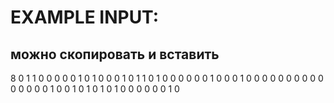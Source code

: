 # EXAMPLE INPUT:
## можно скопировать и вставить

8
0 1 1 0 0 0 0 0
1 0 1 0 0 0 1 0
1 1 0 1 0 0 0 0
0 0 1 0 0 0 1 0
0 0 0 0 0 0 0 0
0 0 0 0 0 0 1 0
0 1 0 1 0 1 0 1
0 0 0 0 0 0 1 0
